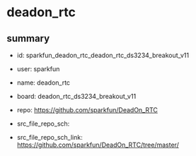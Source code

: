 # deadon_rtc
 
## summary 
* id: sparkfun_deadon_rtc_deadon_rtc_ds3234_breakout_v11
* user: sparkfun
* name: deadon_rtc
* board: deadon_rtc_ds3234_breakout_v11
* repo: https://github.com/sparkfun/DeadOn_RTC



* src_file_repo_sch: 
* src_file_repo_sch_link: https://github.com/sparkfun/DeadOn_RTC/tree/master/




